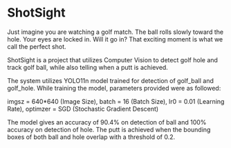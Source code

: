 # ShotSight
Just imagine you are watching a golf match. 
The ball rolls slowly toward the hole. Your eyes are locked in. 
Will it go in? 
That exciting moment is what we call the perfect shot.

ShotSight is a project that utilizes Computer Vision to detect golf hole and track golf ball, while also telling when a putt is achieved.

The system utilizes YOLO11n model trained for detection of golf_ball and golf_hole. While training the model, parameters provided were as followed:

imgsz = 640*640 (Image Size),
batch = 16 (Batch Size),
lr0 = 0.01 (Learning Rate),
optimzer = SGD (Stochastic Gradient Descent)

The model gives an accuracy of 90.4% on detection of ball and 100% accuracy on detection of hole.
The putt is achieved when the bounding boxes of both ball and hole overlap with a threshold of 0.2.
